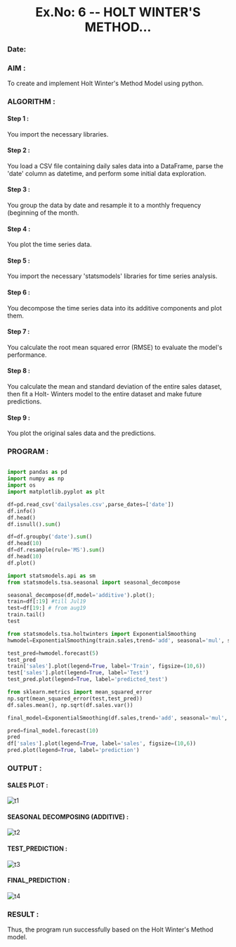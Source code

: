 <H1 ALIGN =CENTER> Ex.No: 6 --  HOLT WINTER'S METHOD...</H1>

### Date: 

### AIM :

To create and implement Holt Winter's Method Model using python.

### ALGORITHM :

#### Step 1 : 

You import the necessary libraries.

#### Step 2 : 

You load a CSV file containing daily sales data into a DataFrame, parse the 'date' column as
datetime, and perform some initial data exploration.

#### Step 3 : 

You group the data by date and resample it to a monthly frequency (beginning of the month.

#### Step 4 : 

You plot the time series data.

#### Step 5 : 

You import the necessary 'statsmodels' libraries for time series analysis.

#### Step 6 : 

You decompose the time series data into its additive components and plot them.

#### Step 7 : 

You calculate the root mean squared error (RMSE) to evaluate the model's performance.

#### Step 8 : 

You calculate the mean and standard deviation of the entire sales dataset, then fit a Holt-
Winters model to the entire dataset and make future predictions.

#### Step 9 : 

You plot the original sales data and the predictions.

### PROGRAM :

```python

import pandas as pd
import numpy as np
import os
import matplotlib.pyplot as plt

df=pd.read_csv('dailysales.csv',parse_dates=['date'])
df.info()
df.head()
df.isnull().sum()

df=df.groupby('date').sum()
df.head(10)
df=df.resample(rule='MS').sum()
df.head(10)
df.plot()

import statsmodels.api as sm
from statsmodels.tsa.seasonal import seasonal_decompose

seasonal_decompose(df,model='additive').plot();
train=df[:19] #till Jul19
test=df[19:] # from aug19
train.tail()
test

from statsmodels.tsa.holtwinters import ExponentialSmoothing
hwmodel=ExponentialSmoothing(train.sales,trend='add', seasonal='mul', seasonal_periods=4).fit()

test_pred=hwmodel.forecast(5)
test_pred
train['sales'].plot(legend=True, label='Train', figsize=(10,6))
test['sales'].plot(legend=True, label='Test')
test_pred.plot(legend=True, label='predicted_test')

from sklearn.metrics import mean_squared_error
np.sqrt(mean_squared_error(test,test_pred))
df.sales.mean(), np.sqrt(df.sales.var())

final_model=ExponentialSmoothing(df.sales,trend='add', seasonal='mul', seasonal_periods=4).fit()

pred=final_model.forecast(10)
pred
df['sales'].plot(legend=True, label='sales', figsize=(10,6))
pred.plot(legend=True, label='prediction')

```

### OUTPUT :

#### SALES PLOT : 
![t1](https://github.com/Vishwarathinam/TSA_EXP6/assets/95266350/398b1623-be9a-4c4c-8887-874de9d519bb)


#### SEASONAL DECOMPOSING (ADDITIVE) :

![t2](https://github.com/Vishwarathinam/TSA_EXP6/assets/95266350/54bef8b2-5e55-466e-9e37-0723ca6b3113)

#### TEST_PREDICTION :

![t3](https://github.com/Vishwarathinam/TSA_EXP6/assets/95266350/60f99c9e-5910-45b7-a593-0ec36042479a)

#### FINAL_PREDICTION :

![t4](https://github.com/Vishwarathinam/TSA_EXP6/assets/95266350/fbe9f8d6-e2a9-487a-b3bb-44da9b5e8ddb)

### RESULT :

Thus, the program run successfully based on the Holt Winter's Method model.

